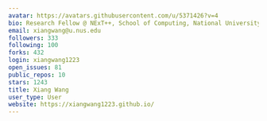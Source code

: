 ```yaml
---
avatar: https://avatars.githubusercontent.com/u/5371426?v=4
bio: Research Fellow @ NExT++, School of Computing, National University of Singapore
email: xiangwang@u.nus.edu
followers: 333
following: 100
forks: 432
login: xiangwang1223
open_issues: 81
public_repos: 10
stars: 1243
title: Xiang Wang
user_type: User
website: https://xiangwang1223.github.io/
---
```

